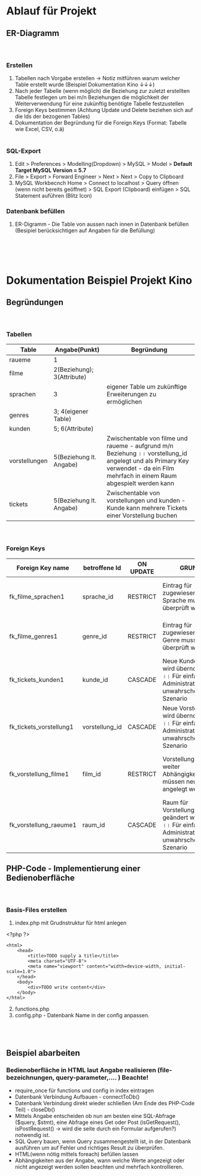 # Ablauf für Projekt

## ER-Diagramm
### <br></br>Erstellen

1. Tabellen nach Vorgabe erstellen -> Notiz mitführen warum welcher Table erstellt wurde (Beispiel Dokumentation Kino &#8595;&#8595;&#8595;)
1. Nach jeder Tabelle (wenn möglich) die Beziehung zur zuletzt erstellten Tabelle festlegen um bei m/n Beziehungen die möglichkeit der Weiterverwendung für eine zukünftig benötigte Tabelle festzustellen
1. Foreign Keys bestimmen (Achtung Update und Delete beziehen sich auf die Ids der bezogenen Tables)
1. Dokumentation der Begründung für die Foreign Keys (Format: Tabelle wie Excel, CSV, o.ä)
<br></br>

### SQL-Export

1. Edit > Preferences > Modelling(Dropdown) > MySQL > Model > <strong>Default Target MySQL Version = 5.7</strong>
1. File > Export > Forward Engineer > Next > Next > Copy to Clipboard
1. MySQL Workbecnch Home > Connect to localhost > Query öffnen (wenn nicht bereits geöffnet) > SQL Export (Clipboard) einfügen > SQL Statement auführen (Blitz Icon)


### Datenbank befüllen
1. ER-Digramm - Die Table von aussen nach innen in Datenbank befüllen (Besipiel berücksichtigen auf Angaben für die Befüllung)


# <br></br>Dokumentation Beispiel Projekt Kino
## Begründungen
### <br></br>Tabellen
|Table      |Angabe(Punkt)              |Begründung                                                                                                                                        |
|-------------|---------------------------|--------------------------------------------------------------------------------------------------------------------------------------------------|
|raueme       | 1                         |                                                                                                                                                  |
|filme        | 2(Beziehung); 3(Attribute)|                                                                                                                                                  |
|sprachen     | 3                         | eigener Table um zukünftige Erweiterungen zu ermöglichen                                                                                         |
|genres       | 3; 4(eigener Table)       |                                                                                                                                                  |
|kunden       | 5; 6(Attribute)           |                                                                                                                                                  |
|vorstellungen| 5(Beziehung lt. Angabe)   | Zwischentable von filme und raueme - aufgrund m/n Beziehung &#2404;&#2404; vorstellung_id angelegt und als Primary Key verwendet - da ein Film mehrfach in einem Raum abgespielt werden kann|
|tickets      | 5(Beziehung lt. Angabe)   | Zwischentable von vorstellungen und kunden - Kunde kann mehrere Tickets einer Vorstellung buchen                                                 |


### <br></br>Foreign Keys
|Foreign Key name       |betroffene Id |ON UPDATE|GRUND                                                                                              |ON DELETE|GRUND2                                                          |
|-----------------------|--------------|---------|---------------------------------------------------------------------------------------------------|---------|----------------------------------------------------------------|
|fk_filme_sprachen1     |sprache_id    |RESTRICT |Eintrag für zugewiesene Sprache muss überprüft werden                                              |RESTRICT |Eintrag für zugewiesene Sprache muss geändert werden            |
|fk_filme_genres1       |genre_id      |RESTRICT |Eintrag für zugewiesenes Genre muss überprüft werden                                               |RESTRICT |Eintrag für zugewiesenes Genre muss geändert werden             |
|fk_tickets_kunden1     |kunde_id      |CASCADE  |Neue Kunden Id wird übernommen &#2404;&#2404; Für einfache Administration &#2404;&#2404; unwahrscheinliches Szenario           |RESTRICT |Ticket muss annuliert werden                                    |
|fk_tickets_vorstellung1|vorstellung_id|CASCADE  |Neue Vorstellung Id wird übernommen &#2404;&#2404; Für einfache Administration &#2404;&#2404; unwahrscheinliches Szenario      |RESTRICT |Ticket muss annuliert werden                                    |
|fk_vorstellung_filme1  |film_id       |RESTRICT |Vorstellung und weiter Abhängigkeiten müssen neu angelegt werden                                   |RESTRICT |Vorstellung und weiter Abhängigkeiten müssen neu angelegt werden|
|fk_vorstellung_raeume1 |raum_id       |CASCADE  |Raum für Vorstellung kann geändert werden &#2404;&#2404; Für einfache Administration &#2404;&#2404; unwahrscheinliches Szenario|RESTRICT |Neuer Raum muss der Vorstellung zugewiesen werden                            |



## PHP-Code - Implementierung einer Bedienoberfläche
### <br></br>Basis-Files erstellen
1. index.php mit Grudnstruktur für html anlegen 

\<?php ?\>

    <html>
        <head>
            <title>TODO supply a title</title>
            <meta charset="UTF-8">
            <meta name="viewport" content="width=device-width, initial-scale=1.0">
        </head>
        <body>
            <div>TODO write content</div>
        </body>
    </html>

2. functions.php 
3. config.php - Datenbank Name in der config anpassen.

## <br></br>Beispiel abarbeiten
### Bedienoberfläche in HTML laut Angabe realisieren (file-bezeichnungen, query-parameter,.... ) <strong>Beachte</strong>!
- require_once für functions und config in index eintragen
- Datenbank Verbindung Aufbauen - connectToDb()
- Datenbank Verbindung direkt wieder schließen (Am Ende des PHP-Code Teil) - closeDb()
- Mittels Angabe entscheiden ob nun am besten eine SQL-Abfrage ($query, $stmt), eine Abfrage eines Get oder Post (isGetRequest(), isPostRequest() -> wird die seite durch ein Formular aufgerufen?) notwendig ist.
- SQL Query bauen, wenn Query zusammengestellt ist, in der Datenbank ausführen um auf Fehler und richtiges Result zu überprüfen.
- HTML(wenn nötig mittels foreach) befüllen lassen
- Abhängigkeiten aus der Angabe, wann welche Werte angezeigt oder nicht angezeigt werden sollen beachten und mehrfach kontrollieren.







